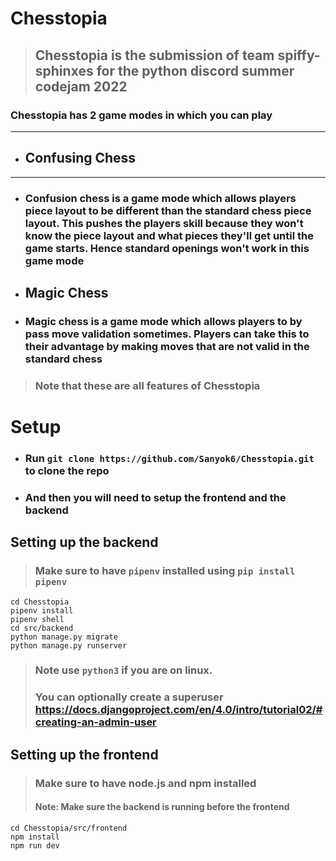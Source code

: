# Chesstopia

> ## Chesstopia is the submission of team spiffy-sphinxes for the python discord summer codejam 2022

### Chesstopia has 2 game modes in which you can play
____

- ## Confusing Chess
____
- ### Confusion chess is a game mode which allows players piece layout to be different than the standard chess piece layout. This pushes the players skill because they won't know the piece layout and what pieces they'll get until the game starts. Hence standard openings won't work in this game mode

- ## Magic Chess

- ### Magic chess is a game mode which allows players to by pass move validation sometimes. Players can take this to their advantage by making moves that are not valid in the standard chess

> ### Note that these are all features of Chesstopia


# Setup

- ### Run `git clone https://github.com/Sanyok6/Chesstopia.git` to clone the repo

- ### And then you will need to setup the frontend and the backend

## Setting up the backend
> ### Make sure to have `pipenv` installed using `pip install pipenv`
```
cd Chesstopia
pipenv install
pipenv shell
cd src/backend
python manage.py migrate
python manage.py runserver
```

> ### Note use `python3` if you are on linux.
> ### You can optionally create a superuser https://docs.djangoproject.com/en/4.0/intro/tutorial02/#creating-an-admin-user

## Setting up the frontend
> ### Make sure to have node.js and npm installed
> #### Note: Make sure the backend is running before the frontend
```
cd Chesstopia/src/frontend
npm install
npm run dev
```
